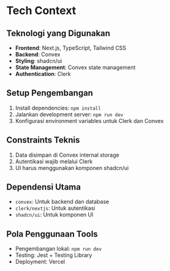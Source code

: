 # Tech Context

## Teknologi yang Digunakan
- **Frontend**: Next.js, TypeScript, Tailwind CSS
- **Backend**: Convex
- **Styling**: shadcn/ui
- **State Management**: Convex state management
- **Authentication**: Clerk

## Setup Pengembangan
1. Install dependencies: `npm install`
2. Jalankan development server: `npm run dev`
3. Konfigurasi environment variables untuk Clerk dan Convex

## Constraints Teknis
1. Data disimpan di Convex internal storage
2. Autentikasi wajib melalui Clerk
3. UI harus menggunakan komponen shadcn/ui

## Dependensi Utama
- `convex`: Untuk backend dan database
- `clerk/nextjs`: Untuk autentikasi
- `shadcn/ui`: Untuk komponen UI

## Pola Penggunaan Tools
- Pengembangan lokal: `npm run dev`
- Testing: Jest + Testing Library
- Deployment: Vercel